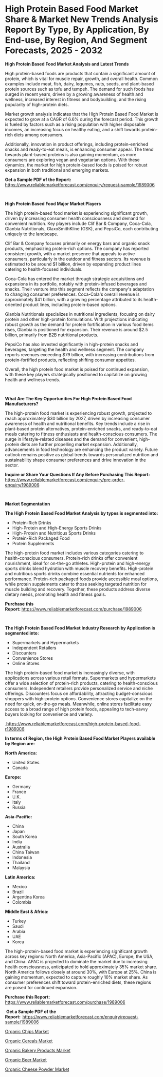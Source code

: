 <p><h1>High Protein Based Food Market Share & Market New Trends Analysis Report By Type, By Application, By End-use, By Region, And Segment Forecasts, 2025 - 2032</h1></p><p><strong>High Protein Based Food Market Analysis and Latest Trends</strong></p>
<p><p>High protein-based foods are products that contain a significant amount of protein, which is vital for muscle repair, growth, and overall health. Common examples include meat, fish, dairy, legumes, nuts, seeds, and plant-based protein sources such as tofu and tempeh. The demand for such foods has surged in recent years, driven by a growing awareness of health and wellness, increased interest in fitness and bodybuilding, and the rising popularity of high-protein diets.</p><p>Market growth analysis indicates that the High Protein Based Food Market is expected to grow at a CAGR of 6.6% during the forecast period. This growth is fueled by factors such as a rising population with higher disposable incomes, an increasing focus on healthy eating, and a shift towards protein-rich diets among consumers. </p><p>Additionally, innovation in product offerings, including protein-enriched snacks and ready-to-eat meals, is enhancing consumer appeal. The trend towards plant-based proteins is also gaining momentum, as more consumers are exploring vegan and vegetarian options. With these dynamics, the market for high protein-based foods is poised for robust expansion in both traditional and emerging markets.</p></p>
<p><strong>Get a Sample PDF of the Report:&nbsp;</strong> <a href="https://www.reliablemarketforecast.com/enquiry/request-sample/1989006?utm_campaign=1903&utm_medium=2&utm_source=Github&utm_content=ia&utm_term=07042025&utm_id=high-protein-based-food">https://www.reliablemarketforecast.com/enquiry/request-sample/1989006</a></p>
<p>&nbsp;</p>
<p><strong>High Protein Based Food Major Market Players</strong></p>
<p><p>The high protein-based food market is experiencing significant growth, driven by increasing consumer health consciousness and demand for convenient nutrition. Key players include Clif Bar & Company, Coca-Cola, Glanbia Nutritionals, GlaxoSmithKline (GSK), and PepsiCo, each contributing uniquely to the landscape.</p><p>Clif Bar & Company focuses primarily on energy bars and organic snack products, emphasizing protein-rich options. The company has reported consistent growth, with a market presence that appeals to active consumers, particularly in the outdoor and fitness sectors. Its revenue is estimated to be around $1 billion, driven by expanding product lines catering to health-focused individuals.</p><p>Coca-Cola has entered the market through strategic acquisitions and expansions in its portfolio, notably with protein-infused beverages and snacks. Their venture into this segment reflects the company's adaptation to changing consumer preferences. Coca-Cola's overall revenue is approximately $41 billion, with a growing percentage attributed to its health-oriented product lines, including protein-based options.</p><p>Glanbia Nutritionals specializes in nutritional ingredients, focusing on dairy protein and other high-protein formulations. With projections indicating robust growth as the demand for protein fortification in various food items rises, Glanbia is positioned for expansion. Their revenue is around $2.5 billion, primarily from B2B nutritional products.</p><p>PepsiCo has also invested significantly in high-protein snacks and beverages, targeting the health and wellness segment. The company reports revenues exceeding $79 billion, with increasing contributions from protein-fortified products, reflecting shifting consumer appetites.</p><p>Overall, the high protein food market is poised for continued expansion, with these key players strategically positioned to capitalize on growing health and wellness trends.</p></p>
<p>&nbsp;</p>
<p><strong>What Are The Key Opportunities For High Protein Based Food Manufacturers?</strong></p>
<p><p>The high-protein food market is experiencing robust growth, projected to reach approximately $30 billion by 2027, driven by increasing consumer awareness of health and nutritional benefits. Key trends include a rise in plant-based protein alternatives, protein-enriched snacks, and ready-to-eat meals catering to fitness enthusiasts and health-conscious consumers. The surge in lifestyle-related diseases and the demand for convenient, high-protein diets are further propelling market expansion. Additionally, advancements in food technology are enhancing the product variety. Future outlook remains positive as global trends towards personalized nutrition and sustainability shape consumer preferences and drive innovation in the sector.</p></p>
<p><strong>Inquire or Share Your Questions If Any Before Purchasing This Report:</strong> <a href="https://www.reliablemarketforecast.com/enquiry/pre-order-enquiry/1989006?utm_campaign=1903&utm_medium=2&utm_source=Github&utm_content=ia&utm_term=07042025&utm_id=high-protein-based-food">https://www.reliablemarketforecast.com/enquiry/pre-order-enquiry/1989006</a></p>
<p>&nbsp;</p>
<p><strong>Market Segmentation</strong></p>
<p><strong>The High Protein Based Food Market Analysis by types is segmented into:</strong></p>
<p><ul><li>Protein-Rich Drinks</li><li>High-Protein and High-Energy Sports Drinks</li><li>High-Protein and Nutritious Sports Drinks</li><li>Protein-Rich Packaged Food</li><li>Protein Supplements</li></ul></p>
<p><p>The high-protein food market includes various categories catering to health-conscious consumers. Protein-rich drinks offer convenient nourishment, ideal for on-the-go athletes. High-protein and high-energy sports drinks blend hydration with muscle recovery benefits. High-protein and nutritious sports drinks combine essential nutrients for enhanced performance. Protein-rich packaged foods provide accessible meal options, while protein supplements cater to those seeking targeted nutrition for muscle building and recovery. Together, these products address diverse dietary needs, promoting health and fitness goals.</p></p>
<p><strong>Purchase this Report:&nbsp;</strong><a href="https://www.reliablemarketforecast.com/purchase/1989006?utm_campaign=1903&utm_medium=2&utm_source=Github&utm_content=ia&utm_term=07042025&utm_id=high-protein-based-food">https://www.reliablemarketforecast.com/purchase/1989006</a></p>
<p>&nbsp;</p>
<p><strong>The High Protein Based Food Market Industry Research by Application is segmented into:</strong></p>
<p><ul><li>Supermarkets and Hypermarkets</li><li>Independent Retailers</li><li>Discounters</li><li>Convenience Stores</li><li>Online Stores</li></ul></p>
<p><p>The high protein-based food market is increasingly diverse, with applications across various retail formats. Supermarkets and hypermarkets offer a wide selection of protein-rich products, catering to health-conscious consumers. Independent retailers provide personalized service and niche offerings. Discounters focus on affordability, attracting budget-conscious shoppers with high-protein options. Convenience stores capitalize on the need for quick, on-the-go meals. Meanwhile, online stores facilitate easy access to a broad range of high protein foods, appealing to tech-savvy buyers looking for convenience and variety.</p></p>
<p><a href="https://www.reliablemarketforecast.com/high-protein-based-food-r1989006?utm_campaign=1903&utm_medium=2&utm_source=Github&utm_content=ia&utm_term=07042025&utm_id=high-protein-based-food">&nbsp;https://www.reliablemarketforecast.com/high-protein-based-food-r1989006</a></p>
<p><strong>In terms of Region, the High Protein Based Food Market Players available by Region are:</strong></p>
<p>
    <p> <strong> North America: </strong>
        <ul>
            <li>United States</li>
            <li>Canada</li>
        </ul>
        </p> 
    <p> <strong> Europe: </strong>
        <ul>
            <li>Germany</li>
            <li>France</li>
            <li>U.K.</li>
            <li>Italy</li>
            <li>Russia</li>
        </ul>
        </p> 
    <p> <strong> Asia-Pacific: </strong>
        <ul>
            <li>China</li>
            <li>Japan</li>
            <li>South Korea</li>
            <li>India</li>
            <li>Australia</li>
            <li>China Taiwan</li>
            <li>Indonesia</li>
            <li>Thailand</li>
            <li>Malaysia</li>
        </ul>
        </p> 
    <p> <strong> Latin America: </strong>
        <ul>
            <li>Mexico</li>
            <li>Brazil</li>
            <li>Argentina Korea</li>
            <li>Colombia</li>
        </ul>
        </p> 
    <p> <strong> Middle East & Africa: </strong>
        <ul>
            <li>Turkey</li>
            <li>Saudi</li>
            <li>Arabia</li>
            <li>UAE</li>
            <li>Korea</li>
        </ul>
    </p>
    </p>
<p><p>The high-protein-based food market is experiencing significant growth across key regions: North America, Asia-Pacific (APAC), Europe, the USA, and China. APAC is projected to dominate the market due to increasing health consciousness, anticipated to hold approximately 35% market share. North America follows closely at around 30%, with Europe at 25%. China is gaining momentum, expected to capture roughly 10% market share. As consumer preferences shift toward protein-enriched diets, these regions are poised for continued expansion.</p></p>
<p><strong>Purchase this Report: </strong><a href="https://www.reliablemarketforecast.com/purchase/1989006?utm_campaign=1903&utm_medium=2&utm_source=Github&utm_content=ia&utm_term=07042025&utm_id=high-protein-based-food">https://www.reliablemarketforecast.com/purchase/1989006</a></p>
<p>&nbsp;<strong>Get a Sample PDF of the Report:&nbsp;&nbsp;</strong><a href="https://www.reliablemarketforecast.com/enquiry/request-sample/1989006?utm_campaign=1903&utm_medium=2&utm_source=Github&utm_content=ia&utm_term=07042025&utm_id=high-protein-based-food">https://www.reliablemarketforecast.com/enquiry/request-sample/1989006</a></p>
<p><strong></strong></p>
<p><p><a href="https://github.com/landtmman/Market-Research-Report-List-1/blob/main/organic-chips-market.md?utm_campaign=1903&utm_medium=2&utm_source=Github&utm_content=ia&utm_term=07042025&utm_id=high-protein-based-food">Organic Chips Market</a></p><p><a href="https://github.com/djoeamakeh/Market-Research-Report-List-1/blob/main/organic-cereals-market.md?utm_campaign=1903&utm_medium=2&utm_source=Github&utm_content=ia&utm_term=07042025&utm_id=high-protein-based-food">Organic Cereals Market</a></p><p><a href="https://github.com/lonanweaseh4/Market-Research-Report-List-1/blob/main/organic-bakery-products-market.md?utm_campaign=1903&utm_medium=2&utm_source=Github&utm_content=ia&utm_term=07042025&utm_id=high-protein-based-food">Organic Bakery Products Market</a></p><p><a href="https://github.com/negrocybul4w/Market-Research-Report-List-1/blob/main/organic-beer-market.md?utm_campaign=1903&utm_medium=2&utm_source=Github&utm_content=ia&utm_term=07042025&utm_id=high-protein-based-food">Organic Beer Market</a></p><p><a href="https://github.com/tigoryemm/Market-Research-Report-List-1/blob/main/organic-cheese-powder-market.md?utm_campaign=1903&utm_medium=2&utm_source=Github&utm_content=ia&utm_term=07042025&utm_id=high-protein-based-food">Organic Cheese Powder Market</a></p></p>